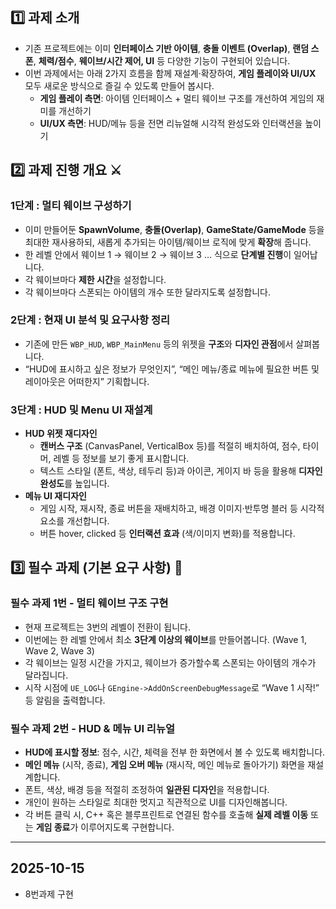 ## 1️⃣ 과제 소개

- 기존 프로젝트에는 이미 **인터페이스 기반 아이템**, **충돌 이벤트 (Overlap)**, **랜덤 스폰**, **체력/점수**, **웨이브/시간 제어, UI** 등 다양한 기능이 구현되어 있습니다.
- 이번 과제에서는 아래 2가지 흐름을 함께 재설계·확장하여, **게임 플레이와 UI/UX** 모두 새로운 방식으로 즐길 수 있도록 만들어 봅시다.
    - **게임 플레이 측면**: 아이템 인터페이스 + 멀티 웨이브 구조를 개선하여 게임의 재미를 개선하기
    - **UI/UX 측면**: HUD/메뉴 등을 전면 리뉴얼해 시각적 완성도와 인터랙션을 높이기
    

## 2️⃣ 과제 진행 개요 ⚔️

### 1단계 : 멀티 웨이브 구성하기

- 이미 만들어둔 **SpawnVolume**, **충돌(Overlap)**, **GameState/GameMode** 등을 최대한 재사용하되, 새롭게 추가되는 아이템/웨이브 로직에 맞게 **확장**해 줍니다.
- 한 레벨 안에서 웨이브 1 → 웨이브 2 → 웨이브 3 … 식으로 **단계별 진행**이 일어납니다.
- 각 웨이브마다 **제한 시간**을 설정합니다.
- 각 웨이브마다 스폰되는 아이템의 개수 또한 달라지도록 설정합니다.

### 2단계 : 현재 UI 분석 및 요구사항 정리

- 기존에 만든 `WBP_HUD`, `WBP_MainMenu` 등의 위젯을 **구조**와 **디자인 관점**에서 살펴봅니다.
- “HUD에 표시하고 싶은 정보가 무엇인지”, “메인 메뉴/종료 메뉴에 필요한 버튼 및 레이아웃은 어떠한지” 기획합니다.

### 3단계 : HUD 및 Menu UI 재설계

- **HUD 위젯 재디자인**
    - **캔버스 구조** (CanvasPanel, VerticalBox 등)를 적절히 배치하여, 점수, 타이머, 레벨 등 정보를 보기 좋게 표시합니다.
    - 텍스트 스타일 (폰트, 색상, 테두리 등)과 아이콘, 게이지 바 등을 활용해 **디자인 완성도**를 높입니다.
- **메뉴 UI 재디자인**
    - 게임 시작, 재시작, 종료 버튼을 재배치하고, 배경 이미지·반투명 블러 등 시각적 요소를 개선합니다.
    - 버튼 hover, clicked 등 **인터랙션 효과** (색/이미지 변화)를 적용합니다.

## 3️⃣ 필수 과제 (기본 요구 사항) 🐣

### **필수 과제 1번 - 멀티 웨이브 구조 구현**

- 현재 프로젝트는 3번의 레벨이 전환이 됩니다.
- 이번에는 한 레벨 안에서 최소 **3단계 이상의 웨이브**를 만들어봅니다. (Wave 1, Wave 2, Wave 3)
- 각 웨이브는 일정 시간을 가지고, 웨이브가 증가할수록 스폰되는 아이템의 개수가 달라집니다.
- 시작 시점에 `UE_LOG`나 `GEngine->AddOnScreenDebugMessage`로 “Wave 1 시작!” 등 알림을 출력합니다.

### **필수 과제 2번 - HUD & 메뉴 UI 리뉴얼**

- **HUD에 표시할 정보**: 점수, 시간, 체력을 전부 한 화면에서 볼 수 있도록 배치합니다.
- **메인 메뉴** (시작, 종료), **게임 오버 메뉴** (재시작, 메인 메뉴로 돌아가기) 화면을 재설계합니다.
- 폰트, 색상, 배경 등을 적절히 조정하여 **일관된 디자인**을 적용합니다.
- 개인이 원하는 스타일로 최대한 멋지고 직관적으로 UI를 디자인해봅니다.
- 각 버튼 클릭 시, C++ 혹은 블루프린트로 연결된 함수를 호출해 **실제 레벨 이동** 또는 **게임 종료**가 이루어지도록 구현합니다.

-----------

## 2025-10-15
 - 8번과제 구현



